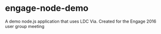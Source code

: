 # engage-node-demo
A demo node.js application that uses LDC Via. Created for the Engage 2016 user group meeting
